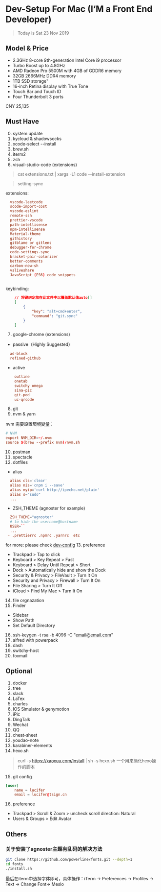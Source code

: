 # Dev-Setup For Mac (I‘M a Front End Developer)

> Today is Sat 23 Nov 2019

## Model & Price

- 2.3GHz 8-core 9th-generation Intel Core i9 processor
- Turbo Boost up to 4.8GHz
- AMD Radeon Pro 5500M with 4GB of GDDR6 memory
- 32GB 2666MHz DDR4 memory
- 1TB SSD storage¹
- 16-inch Retina display with True Tone
- Touch Bar and Touch ID
- Four Thunderbolt 3 ports


CNY 25,135

## Must Have

0. system update
1. kycloud & shadowsocks
2. xcode-select --install
3. brew.sh
4. iterm2
5. zsh
6. visual-studio-code (extensions)

  > cat extensions.txt | xargs -L1 code --install-extension
  
  
  > setting-sync
  
extensions:
```conf
  vscode-leetcode
  scode-import-cost
  vscode-eslint
  remote-ssh
  prettier-vscode
  path-intellisense
  npm-intellisense
  Material-theme
  githistory
  gitblame or gitlens
  debugger-for-chrome
  code-settings-sync
  bracket-pair-colorizer
  better-comments
  carbon-now-sh
  vsliveshare
  JavaScript (ES6) code snippets
  
```
  
  
keybinding:
```json
    // 将键绑定放在此文件中以覆盖默认值auto[]
    [
        {
            "key": "alt+cmd+enter",
            "command": "git.sync"
        }
    ]
```

7. google-chrome (extensions)
  
- passive（Highly Suggested）
```conf
  ad-block
  refined-github
```
  
- active
```conf
    outline
    onetab
    switchy omega
    sina-pic
    git-pod
    uc-qrcode
```
8. git
9. nvm  & yarn

nvm 需要設置環境變量：
```conf
# NVM
export NVM_DIR=~/.nvm
source $(brew --prefix nvm)/nvm.sh
```
10. postman
11. spectacle
12. dotfiles
 - alias 
```conf
  alias cls='clear'
  alias nis='cnpm i --save'
  alias myip='curl http://ipecho.net/plain'
  alias s="sudo"
  ...
```
 - ZSH_THEME (agnoster for example)
 
 
```conf
  ZSH_THEME="agnoster"
  # to hide the username@hostname
  USER=``
  ...
 - .prettierrc .npmrc .yarnrc  etc
```

for more: please check [dev-config](https://github.com/azl397985856/dev-config/blob/master/README.md)
13. preference

- Trackpad > Tap to click
- Keyboard > Key Repeat > Fast
- Keyboard > Delay Until Repeat > Short
- Dock > Automatically hide and show the Dock
- Security & Privacy > FileVault > Turn It On
- Security and Privacy > Firewall > Turn It On 
- File Sharing > Turn It Off
- iCloud > Find My Mac > Turn It On
14. file orgnazation
15. Finder
  - Sidebar
  - Show Path
  - Set Default Directory
16. ssh-keygen -t rsa -b 4096 -C "email@email.com"
17. alfred with powerpack
18. dash
19. switchy-host
20. foxmail

## Optional

1. docker
2. tree
3. slack
4. LaTex
5. charles
6. IOS Simulator & genymotion
7. iPic
8. DingTalk
9. Wechat
10. QQ
11. cheat-sheet
12. youdao-note
13. karabiner-elements
14. hexo.sh 
> curl -s https://xaoxuu.com/install | sh -s hexo.sh 
> 一个用来简化hexo操作的脚本
15. git config
```conf
[user]
	name = lucifer
	email = lucifer@tsign.cn

```
16. preference

- Trackpad > Scroll & Zoom > uncheck scroll direction: Natural
- Users & Groups > Edit Avatar

## Others

### 关于安装了agnoster主题有乱码的解决方法
```bash
git clone https://github.com/powerline/fonts.git --depth=1
cd fonts 
./install.sh
```
最后在iterm中选择字体即可，具体操作：iTerm → Preferences → Profiles → Text → Change Font→ Meslo
